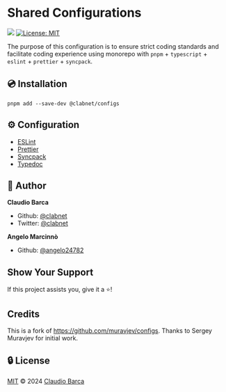 # Shared Configurations

![](https://img.shields.io/npm/v/@clabnet/configs.svg?color=brightgreen) [![License: MIT](https://img.shields.io/badge/License-MIT-yellow.svg)](#)

The purpose of this configuration is to ensure strict coding standards and facilitate coding experience using monorepo with `pnpm` + `typescript` + `eslint` + `prettier` + `syncpack`.

## 💿 Installation

```
pnpm add --save-dev @clabnet/configs
```

## ⚙️ Configuration

- [ESLint](./packages/eslint-ts/README.md)
- [Prettier](./packages/prettier/README.md)
- [Syncpack](./packages/syncpack/README.md)
- [Typedoc](./packages/typedoc/README.md)

## 👤 Author

**Claudio Barca**

- Github: [@clabnet](https://github.com/clabnet)
- Twitter: [@clabnet](https://twitter.com/clabnet)

**Angelo Marcinnò**

- Github: [@angelo24782](https://github.com/angelo24782)

## Show Your Support

If this project assists you, give it a ⭐️!

## Credits

This is a fork of https://github.com/muravjev/configs.
Thanks to Sergey Muravjev for initial work.

## 🔒 License

[MIT](LICENSE) © 2024 [Claudio Barca](https://github.com/clabnet)
